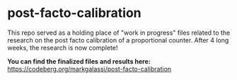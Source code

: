 # post-facto-calibration

This repo served as a holding place of "work in progress" files related to the research on the post facto calibration of a proportional counter. After 4 long weeks, the research is now complete!

**You can find the finalized files and results here:** https://codeberg.org/markgalassi/post-facto-calibration

